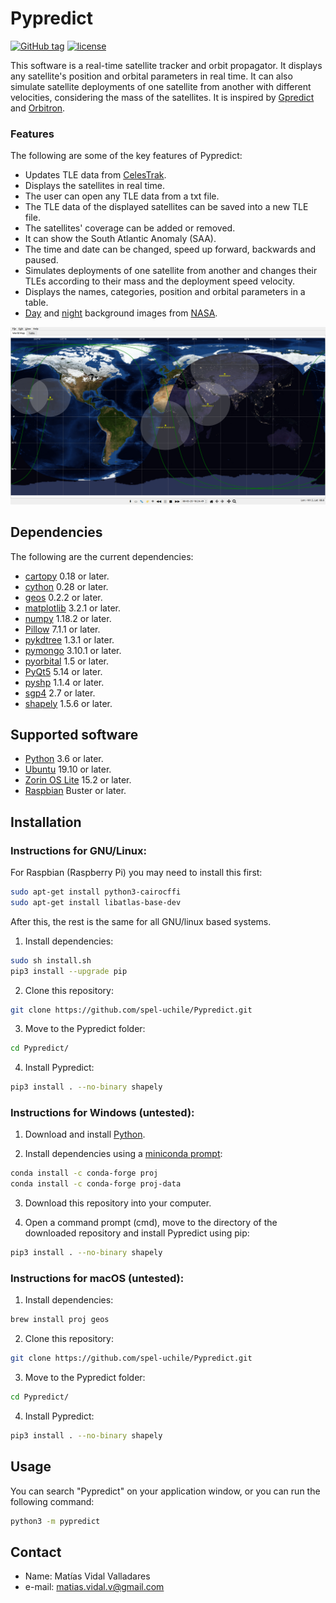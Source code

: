 # Pypredict

[![GitHub tag](https://img.shields.io/github/tag/spel-uchile/Pypredict.svg)](https://github.com/spel-uchile/Pypredict/releases)
[![license](https://img.shields.io/github/license/spel-uchile/Pypredict)](https://www.gnu.org/licenses/gpl-3.0.en.html)

This software is a real-time satellite tracker and orbit propagator. It displays any satellite's position and orbital parameters in real time. It can also simulate satellite deployments of one satellite from another with different velocities, considering the mass of the satellites. It is inspired by [Gpredict](https://github.com/csete/gpredict) and [Orbitron](http://www.stoff.pl/).

### Features

The following are some of the key features of Pypredict:

* Updates TLE data from [CelesTrak](https://www.celestrak.com/NORAD/elements/).
* Displays the satellites in real time.
* The user can open any TLE data from a txt file.
* The TLE data of the displayed satellites can be saved into a new TLE file.
* The satellites' coverage can be added or removed.
* It can show the South Atlantic Anomaly (SAA).
* The time and date can be changed, speed up forward, backwards and paused.
* Simulates deployments of one satellite from another and changes their TLEs according to their mass and the deployment speed velocity.
* Displays the names, categories, position and orbital parameters in a table.
* [Day](https://visibleearth.nasa.gov/images/73751/july-blue-marble-next-generation-w-topography-and-bathymetry) and [night](https://visibleearth.nasa.gov/images/144898/earth-at-night-black-marble-2016-color-maps) background images from [NASA](https://www.nasa.gov/).

![](pypredict/img/Screenshot.png)

## Dependencies

The following are the current dependencies:

* [cartopy](https://github.com/SciTools/cartopy) 0.18 or later.
* [cython](https://github.com/cython/cython) 0.28 or later.
* [geos](https://github.com/grst/geos) 0.2.2 or later.
* [matplotlib](https://github.com/matplotlib/matplotlib) 3.2.1 or later.
* [numpy](https://github.com/numpy/numpy) 1.18.2 or later.
* [Pillow](https://github.com/python-pillow/Pillow) 7.1.1 or later.
* [pykdtree](https://github.com/storpipfugl/pykdtree) 1.3.1 or later.
* [pymongo](https://github.com/mongodb/mongo-python-driver) 3.10.1 or later.
* [pyorbital](https://github.com/pytroll/pyorbital) 1.5 or later.
* [PyQt5](https://pypi.org/project/PyQt5/) 5.14 or later.
* [pyshp](https://github.com/GeospatialPython/pyshp) 1.1.4 or later.
* [sgp4](https://github.com/brandon-rhodes/python-sgp4) 2.7 or later.
* [shapely](https://github.com/simplegeo/shapely) 1.5.6 or later.

## Supported software

* [Python](https://www.python.org/downloads/) 3.6 or later.
* [Ubuntu](https://ubuntu.com/download/desktop) 19.10 or later.
* [Zorin OS Lite](https://zorinos.com/download/) 15.2 or later.
* [Raspbian](https://www.raspberrypi.org/downloads/raspbian/) Buster or later.

## Installation

### Instructions for GNU/Linux:

For Raspbian (Raspberry Pi) you may need to install this first:
```bash
sudo apt-get install python3-cairocffi
sudo apt-get install libatlas-base-dev
```

After this, the rest is the same for all GNU/linux based systems.

1. Install dependencies:
```bash
sudo sh install.sh
pip3 install --upgrade pip
```
2. Clone this repository:
```bash
git clone https://github.com/spel-uchile/Pypredict.git
```
3. Move to the Pypredict folder:
```bash
cd Pypredict/
```
4. Install Pypredict:
```bash
pip3 install . --no-binary shapely
```

### Instructions for Windows (untested):

1. Download and install [Python](https://www.python.org/downloads/).

2. Install dependencies using a [miniconda prompt](https://docs.conda.io/en/latest/miniconda.html):
```bash
conda install -c conda-forge proj
conda install -c conda-forge proj-data
```
3. Download this repository into your computer.

4. Open a command prompt (cmd), move to the directory of the downloaded repository and install Pypredict using pip:
```bash
pip3 install . --no-binary shapely
```

### Instructions for macOS (untested):

1. Install dependencies:
```bash
brew install proj geos
```
2. Clone this repository:
```bash
git clone https://github.com/spel-uchile/Pypredict.git
```
3. Move to the Pypredict folder:
```bash
cd Pypredict/
```
4. Install Pypredict:
```bash
pip3 install . --no-binary shapely
```


## Usage

You can search "Pypredict" on your application window, or you can run the following command:
```bash
python3 -m pypredict
```

## Contact

* Name: Matías Vidal Valladares
* e-mail: matias.vidal.v@gmail.com

